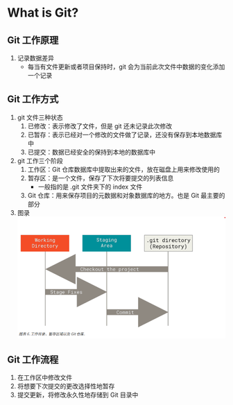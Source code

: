 # What is Git?
## Git 工作原理
1. 记录数据差异
    + 每当有文件更新或者项目保持时，git 会为当前此次文件中数据的变化添加一个记录

## Git 工作方式
1. git 文件三种状态
   1. 已修改：表示修改了文件，但是 git 还未记录此次修改
   2. 已暂存：表示已经对一个修改的文件做了记录，还没有保存到本地数据库中
   3. 已提交：数据已经安全的保持到本地的数据库中
2. git 工作三个阶段
    1. 工作区：Git 仓库数据库中提取出来的文件，放在磁盘上用来修改使用的
    2. 暂存区：是一个文件，保存了下次将要提交的列表信息
        + 一般指的是 .git 文件夹下的 index 文件
    3. Git 仓库：用来保存项目的元数据和对象数据库的地方。也是 Git 最主要的部分
3. 图录
   ![工作目录、暂存区域、Git仓库](../0-Resource/Picture/1-3.png)

## Git 工作流程
1. 在工作区中修改文件
2. 将想要下次提交的更改选择性地暂存
3. 提交更新，将修改永久性地存储到 Git 目录中